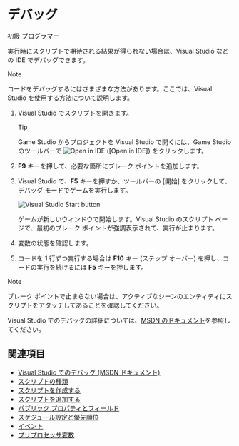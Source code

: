 # デバッグ

<span class="label label-doc-level">初級</span>
<span class="label label-doc-audience">プログラマー</span>

実行時にスクリプトで期待される結果が得られない場合は、Visual Studio などの IDE でデバッグできます。

>[!NOTE]
>コードをデバッグするにはさまざまな方法があります。ここでは、Visual Studio を使用する方法について説明します。

1. Visual Studio でスクリプトを開きます。

    >[!TIP]
    >Game Studio からプロジェクトを Visual Studio で開くには、Game Studio のツールバーで ![Open in IDE](media/launch-your-game-ide-icon.png) ([Open in IDE]) をクリックします。

2. **F9** キーを押して、必要な箇所にブレーク ポイントを追加します。

3. Visual Studio で、**F5** キーを押すか、ツールバーの [開始] をクリックして、デバッグ モードでゲームを実行します。

   ![Visual Studio Start button](media/visual-studio-start-button.png)

   ゲームが新しいウィンドウで開始します。Visual Studio のスクリプト ページで、最初のブレーク ポイントが強調表示されて、実行が止まります。

4. 変数の状態を確認します。

5. コードを 1 行ずつ実行する場合は **F10** キー (ステップ オーバー) を押し、コードの実行を続けるには **F5** キーを押します。

> [!NOTE]
> ブレーク ポイントで止まらない場合は、アクティブなシーンのエンティティにスクリプトをアタッチしてあることを確認してください。

Visual Studio でのデバッグの詳細については、[MSDN のドキュメント](https://msdn.microsoft.com/en-us/library/sc65sadd.aspx)を参照してください。

## 関連項目

* [Visual Studio でのデバッグ (MSDN ドキュメント)](https://msdn.microsoft.com/en-us/library/sc65sadd.aspx)
* [スクリプトの種類](types-of-script.md)
* [スクリプトを作成する](create-a-script.md)
* [スクリプトを追加する](add-a-script.md)
* [パブリック プロパティとフィールド](public-properties-and-fields.md)
* [スケジュール設定と優先順位](scheduling-and-priorities.md)
* [イベント](events.md)
* [プリプロセッサ変数](preprocessor-variables.md)
